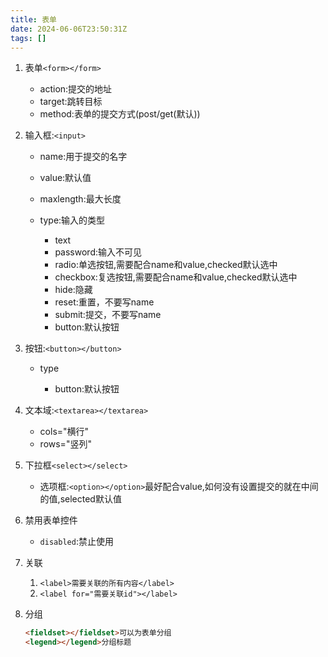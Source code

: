 ```yaml
---
title: 表单
date: 2024-06-06T23:50:31Z
tags: []
---
```




1. 表单`<form></form>`​

    * action:提交的地址
    * target:跳转目标
    * method:表单的提交方式(post/get(默认))
2. 输入框:`<input>`​

    * name:用于提交的名字
    * value:默认值
    * maxlength:最大长度
    * type:输入的类型

      * text
      * password:输入不可见
      * radio:单选按钮,需要配合name和value,checked默认选中
      * checkbox:复选按钮,需要配合name和value,checked默认选中
      * hide:隐藏
      * reset:重置，不要写name
      * submit:提交，不要写name
      * button:默认按钮
3. 按钮:`<button></button>`​

    * type

      * button:默认按钮
4. 文本域:`<textarea></textarea>`​

    * cols="横行"
    * rows="竖列"
5. 下拉框`<select></select>`​

    * 选项框:`<option></option>`​最好配合value,如何没有设置提交的就在中间的值,selected默认值
6. 禁用表单控件

    * ​`disabled`​:禁止使用
7. 关联

    1. ​`<label>需要关联的所有内容</label>`​
    2. ​`<label for="需要关联id"></label>`​
8. 分组

    ```html
    <fieldset></fieldset>可以为表单分组
    <legend></legend>分组标题
    ```

‍
